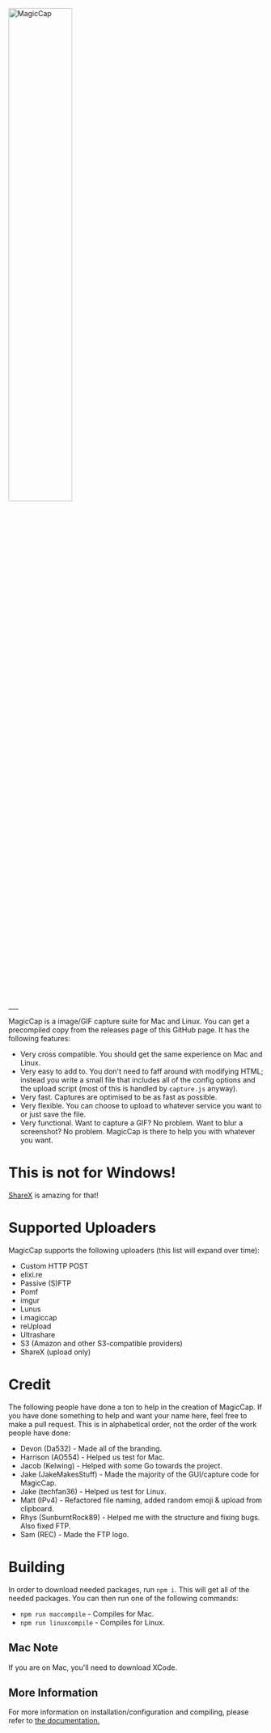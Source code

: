 <p><img src="https://i.imgur.com/3YKOjAF.png" alt="MagicCap" width="50%"></p>

<p>
    <a href="https://circleci.com/gh/MagicCap/MagicCap/tree/master" title="CircleCI" target="_blank">
        <img src="https://img.shields.io/circleci/build/github/MagicCap/MagicCap.svg?logo=CircleCI&logoColor=fff" alt=""/>
    </a>
    <a href="https://magiccap.readthedocs.io/en/latest/?badge=latest" title="Read the Docs Documentation" target="_blank">
        <img src="https://img.shields.io/readthedocs/magiccap.svg?logo=Read-the-Docs&logoColor=fff" alt=""/>
    </a>
    <a href="https://opensource.org/licenses/MPL-2.0" title="Licensed under MPL 2.0" target="_blank">
        <img src="https://img.shields.io/badge/license-MPL%202.0-brightgreen.svg?logo=Mozilla&logoColor=fff" alt=""/>
    </a>
    <a href="https://patreon.com/jakemakesstuff" title="Donate to this project using Patreon" target="_blank">
        <img src="https://img.shields.io/badge/patreon-donate-yellow.svg?logo=Patreon&logoColor=fff" alt=""/>
    </a>
    <a href="https://ko-fi.com/jakemakesstuff" title="Donate to this project using ko-fi" target="_blank">
        <img src="https://img.shields.io/badge/kofi-donate-yellow.svg?logo=Ko-fi&logoColor=fff" alt=""/>
    </a>
    <a href="https://discord.gg/pTcBGcH" title="Chat on Discord" target="_blank">
        <img src="https://img.shields.io/discord/475694715640217631.svg?logo=discord&logoColor=fff&color=7289DA" alt=""/>
    </a>
</p>

MagicCap is a image/GIF capture suite for Mac and Linux. You can get a precompiled copy from the releases page of this GitHub page. It has the following features:

- Very cross compatible. You should get the same experience on Mac and Linux.
- Very easy to add to. You don't need to faff around with modifying HTML; instead you write a small file that includes all of the config options and the upload script (most of this is handled by `capture.js` anyway).
- Very fast. Captures are optimised to be as fast as possible.
- Very flexible. You can choose to upload to whatever service you want to or just save the file.
- Very functional. Want to capture a GIF? No problem. Want to blur a screenshot? No problem. MagicCap is there to help you with whatever you want.

# This is not for Windows!
[ShareX](https://getsharex.com/) is amazing for that!

# Supported Uploaders
MagicCap supports the following uploaders (this list will expand over time):
- Custom HTTP POST
- elixi.re
- Passive (S)FTP
- Pomf
- imgur
- Lunus
- i.magiccap
- reUpload
- Ultrashare
- S3 (Amazon and other S3-compatible providers)
- ShareX (upload only)

# Credit
The following people have done a ton to help in the creation of MagicCap. If you have done something to help and want your name here, feel free to make a pull request. This is in alphabetical order, not the order of the work people have done:
- Devon (Da532) - Made all of the branding.
- Harrison (AO554) - Helped us test for Mac.
- Jacob (Kelwing) - Helped with some Go towards the project.
- Jake (JakeMakesStuff) - Made the majority of the GUI/capture code for MagicCap.
- Jake (techfan36) - Helped us test for Linux.
- Matt (IPv4) - Refactored file naming, added random emoji & upload from clipboard.
- Rhys (SunburntRock89) - Helped me with the structure and fixing bugs. Also fixed FTP.
- Sam (REC) - Made the FTP logo.

# Building
In order to download needed packages, run `npm i`. This will get all of the needed packages. You can then run one of the following commands:
- `npm run maccompile` - Compiles for Mac.
- `npm run linuxcompile` - Compiles for Linux.

## Mac Note
If you are on Mac, you'll need to download XCode.

## More Information
For more information on installation/configuration and compiling, please refer to [the documentation.](https://magiccap.readthedocs.io/en/latest/?badge=latest)
